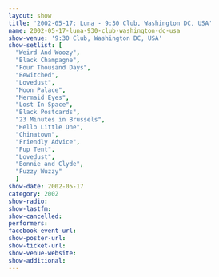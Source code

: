 ```yaml
---
layout: show
title: '2002-05-17: Luna - 9:30 Club, Washington DC, USA'
name: 2002-05-17-luna-930-club-washington-dc-usa
show-venue: '9:30 Club, Washington DC, USA'
show-setlist: [
  "Weird And Woozy",
  "Black Champagne",
  "Four Thousand Days",
  "Bewitched",
  "Lovedust",
  "Moon Palace",
  "Mermaid Eyes",
  "Lost In Space",
  "Black Postcards",
  "23 Minutes in Brussels",
  "Hello Little One",
  "Chinatown",
  "Friendly Advice",
  "Pup Tent",
  "Lovedust",
  "Bonnie and Clyde",
  "Fuzzy Wuzzy"
  ]
show-date: 2002-05-17
category: 2002
show-radio: 
show-lastfm: 
show-cancelled: 
performers: 
facebook-event-url: 
show-poster-url: 
show-ticket-url: 
show-venue-website: 
show-additional: 
---
```


